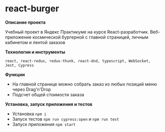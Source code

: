 # react-burger

**Описание проекта**

Учебный проект в Яндекс Практикуме на курсе React-разработчик. 
Веб-приложение космической бургерной с главной страницей, личным кабинетом и лентой заказов

**Технологии и инструменты**

`react, react-redux, redux-thunk, react-dnd, typescript, WebSocket, Jest, Cypress`

**Функции**

* На главной странице можно собрать заказ из любых позиций меню через Drag'n'Drop
* Подсчет общей стоимости заказа

**Установка, запуск приложения и тестов**

- Установка `npm i`
- Запуск тестов `npm run cypress:open` и `npm run test`
- Запуск приложения `npm start`

<!-- **Cсылка на страницу проекта**

* [Ссылка: "react-burger"]() -->
